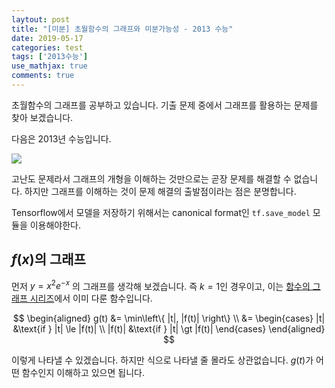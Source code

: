 ```yaml
---
laytout: post
title: "[미분] 초월함수의 그래프와 미분가능성 - 2013 수능"
date: 2019-05-17
categories: test
tags: ['2013수능']
use_mathjax: true
comments: true
---
```



초월함수의 그래프를 공부하고 있습니다. 기출 문제 중에서 그래프를 활용하는 문제를 찾아 보겠습니다.

다음은 2013년 수능입니다.

![](https://postfiles.pstatic.net/MjAxOTA0MjNfMTE0/MDAxNTU2MDI4MjI3NDEx.4z8ZCp3WiPPc3VDMeho0AyLMmHsfkwXGvVKVCz8iQj4g.D1iss8XO-8E85HZD7dXyz64AfJF3D1KgFIR5EEMVXWog.PNG.wusonjae/image.png?type=w773)

고난도 문제라서 그래프의 개형을 이해하는 것만으로는 곧장 문제를 해결할 수 없습니다. 하지만 그래프를 이해하는 것이 문제 해결의 출발점이라는 점은 분명합니다.

Tensorflow에서 모델을 저장하기 위해서는 canonical format인 `tf.save_model` 모듈을 이용해야한다.

## $f(x)$의 그래프

먼저 $y=x^2 e^{-x}$ 의 그래프를 생각해 보겠습니다. 즉 $k=1$인 경우이고, 이는 [함수의 그래프 시리즈](https://blog.naver.com/wusonjae/221516204417)에서 이미 다룬 함수입니다.

$$
\begin{aligned}
    g(t) &= \min\left\{ |t|, |f(t)| \right\} \\
    &= \begin{cases}
        |t|    &\text{if } |t| \le |f(t)| \\
        |f(t)| &\text{if } |t| \gt |f(t)|
    \end{cases}
\end{aligned}
$$

이렇게 나타낼 수 있겠습니다. 하지만 식으로 나타낼 줄 몰라도 상관없습니다. $g(t)$가 어떤 함수인지 이해하고 있으면 됩니다.

